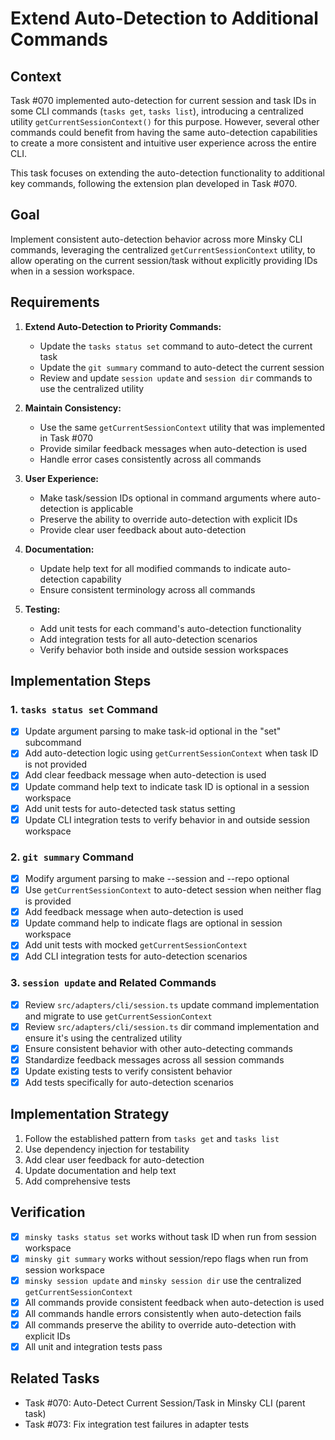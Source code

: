 # Extend Auto-Detection to Additional Commands

## Context

Task #070 implemented auto-detection for current session and task IDs in some CLI commands (`tasks get`, `tasks list`), introducing a centralized utility `getCurrentSessionContext()` for this purpose. However, several other commands could benefit from having the same auto-detection capabilities to create a more consistent and intuitive user experience across the entire CLI.

This task focuses on extending the auto-detection functionality to additional key commands, following the extension plan developed in Task #070.

## Goal

Implement consistent auto-detection behavior across more Minsky CLI commands, leveraging the centralized `getCurrentSessionContext` utility, to allow operating on the current session/task without explicitly providing IDs when in a session workspace.

## Requirements

1. **Extend Auto-Detection to Priority Commands:**

   - Update the `tasks status set` command to auto-detect the current task
   - Update the `git summary` command to auto-detect the current session
   - Review and update `session update` and `session dir` commands to use the centralized utility

2. **Maintain Consistency:**

   - Use the same `getCurrentSessionContext` utility that was implemented in Task #070
   - Provide similar feedback messages when auto-detection is used
   - Handle error cases consistently across all commands

3. **User Experience:**

   - Make task/session IDs optional in command arguments where auto-detection is applicable
   - Preserve the ability to override auto-detection with explicit IDs
   - Provide clear user feedback about auto-detection

4. **Documentation:**

   - Update help text for all modified commands to indicate auto-detection capability
   - Ensure consistent terminology across all commands

5. **Testing:**
   - Add unit tests for each command's auto-detection functionality
   - Add integration tests for all auto-detection scenarios
   - Verify behavior both inside and outside session workspaces

## Implementation Steps

### 1. `tasks status set` Command

- [x] Update argument parsing to make task-id optional in the "set" subcommand
- [x] Add auto-detection logic using `getCurrentSessionContext` when task ID is not provided
- [x] Add clear feedback message when auto-detection is used
- [x] Update command help text to indicate task ID is optional in a session workspace
- [x] Add unit tests for auto-detected task status setting
- [x] Update CLI integration tests to verify behavior in and outside session workspace

### 2. `git summary` Command

- [x] Modify argument parsing to make --session and --repo optional
- [x] Use `getCurrentSessionContext` to auto-detect session when neither flag is provided
- [x] Add feedback message when auto-detection is used
- [x] Update command help to indicate flags are optional in session workspace
- [x] Add unit tests with mocked `getCurrentSessionContext`
- [x] Add CLI integration tests for auto-detection scenarios

### 3. `session update` and Related Commands

- [x] Review `src/adapters/cli/session.ts` update command implementation and migrate to use `getCurrentSessionContext`
- [x] Review `src/adapters/cli/session.ts` dir command implementation and ensure it's using the centralized utility
- [x] Ensure consistent behavior with other auto-detecting commands
- [x] Standardize feedback messages across all session commands
- [x] Update existing tests to verify consistent behavior
- [x] Add tests specifically for auto-detection scenarios

## Implementation Strategy

1. Follow the established pattern from `tasks get` and `tasks list`
2. Use dependency injection for testability
3. Add clear user feedback for auto-detection
4. Update documentation and help text
5. Add comprehensive tests

## Verification

- [x] `minsky tasks status set` works without task ID when run from session workspace
- [x] `minsky git summary` works without session/repo flags when run from session workspace
- [x] `minsky session update` and `minsky session dir` use the centralized `getCurrentSessionContext`
- [x] All commands provide consistent feedback when auto-detection is used
- [x] All commands handle errors consistently when auto-detection fails
- [x] All commands preserve the ability to override auto-detection with explicit IDs
- [x] All unit and integration tests pass

## Related Tasks

- Task #070: Auto-Detect Current Session/Task in Minsky CLI (parent task)
- Task #073: Fix integration test failures in adapter tests

